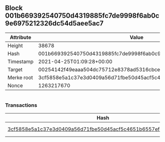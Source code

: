 ## Block 001b669392540750d4319885fc7de9998f6ab0c9e6975212326dc54d5aee5ac7

Attribute | Value
--- | ---
Height | 38678
Hash | 001b669392540750d4319885fc7de9998f6ab0c9e6975212326dc54d5aee5ac7
Timestamp | 2021-04-25T01:09:28+00:00
Target | 00254142f49eaaa504dc75712e8378ad5316cbcead634704b3734b6271167cc4
Merke root | 3cf5858e5a1c37e3d0409a56d71fbe50d45acf5c4651b6557efb01f50dbe517a
Nonce | 1263217670

```

```

### Transactions

Hash | Amount
--- | ---
[3cf5858e5a1c37e3d0409a56d71fbe50d45acf5c4651b6557efb01f50dbe517a](3cf5858e5a1c37e3d0409a56d71fbe50d45acf5c4651b6557efb01f50dbe517a.md) | 10.00000000 SKEPTI 
